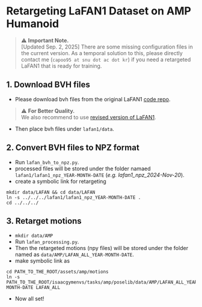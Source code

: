# Retargeting LaFAN1 Dataset on AMP Humanoid

> ⚠️ **Important Note.**<br>
> [Updated Sep. 2, 2025] There are some missing configuration files in the current version. As a temporal solution to this, please directly contact me (`capoo95 at snu dot ac dot kr`) if you need a retargeted LaFAN1 that is ready for training.

## 1. Download BVH files
- Please download bvh files from the original LaFAN1 [code repo](https://github.com/ubisoft/ubisoft-laforge-animation-dataset).
> ⚠️ **For Better Quality.**<br>
> We also recommend to use [revised version of LaFAN1](https://github.com/orangeduck/lafan1-resolved).
- Then place bvh files under `lafan1/data`.

## 2. Convert BVH files to NPZ format
- Run `lafan_bvh_to_npz.py`.
- processed files will be stored under the folder namaed `lafan1/lafan1_npz_YEAR-MONTH-DATE` (*e.g. lafan1_npz_2024-Nov-20*).
- create a symbolic link for retargeting
```shell
mkdir data/LAFAN && cd data/LAFAN
ln -s ../../../lafan1/lafan1_npz_YEAR-MONTH-DATE .
cd ../../../
```

## 3. Retarget motions
- `mkdir data/AMP`
- Run `lafan_processing.py`.
- Then the retargeted motions (npy files) will be stored under the folder named as `data/AMP/LAFAN_ALL_YEAR-MONTH-DATE`.
- make symbolic link as
```shell
cd PATH_TO_THE_ROOT/assets/amp/motions
ln -s PATH_TO_THE_ROOT/isaacgymenvs/tasks/amp/poselib/data/AMP/LAFAN_ALL_YEAR-MONTH-DATE LAFAN_ALL
```
- Now all set!